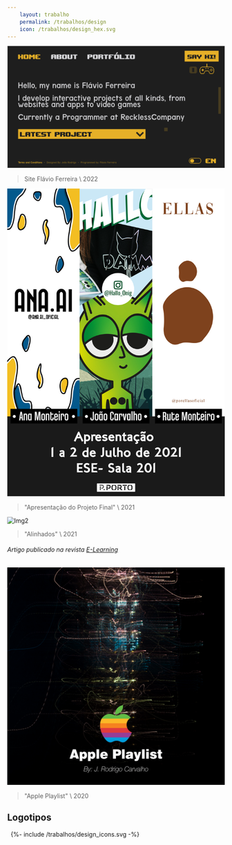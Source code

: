 ```yaml
---
    layout: trabalho
    permalink: /trabalhos/design
    icon: /trabalhos/design_hex.svg
---
```


[![Melhor site do mundo](/assets/trabalhos/design/best_site_ever.png)](https://ldkid.github.io/)
> Site Flávio Ferreira \ 2022

![Img1](/assets/trabalhos/design/des1.jpg)
> "Apresentação do Projeto Final" \ 2021

![Img2](/assets/trabalhos/design/des2.jpg)
> "Alinhados" \ 2021

###### Artigo publicado na revista [E-Learning](https://parc.ipp.pt/index.php/elearning/article/view/4262)


![Apple Playlist](/assets/trabalhos/design/applesplaylist.jpg)
> "Apple Playlist" \ 2020

## Logotipos 
&nbsp;
{%- include /trabalhos/design_icons.svg -%}